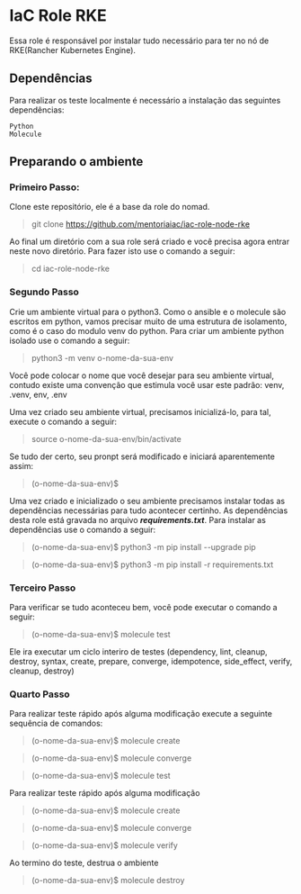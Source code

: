 IaC Role RKE
=========

Essa role é responsável por instalar tudo necessário para ter no nó de RKE(Rancher Kubernetes Engine).

## Dependências

Para realizar os teste localmente é necessário a instalação das seguintes dependências:

    Python
    Molecule

## Preparando o ambiente

### Primeiro Passo:

Clone este repositório, ele é a base da role do nomad.
> git clone https://github.com/mentoriaiac/iac-role-node-rke


Ao final um diretório com a sua role será criado e você precisa agora entrar neste novo diretório. Para fazer isto use o comando a seguir:
> cd iac-role-node-rke


### Segundo Passo
Crie um ambiente virtual para o python3. Como o ansible e o molecule são escritos em python, vamos precisar muito de uma estrutura de isolamento, como é o caso do modulo venv do python. Para criar um ambiente python isolado use o comando a seguir:

> python3 -m venv o-nome-da-sua-env


Você pode colocar o nome que você desejar para seu ambiente virtual, contudo existe uma convenção que estimula você usar este padrão: venv, .venv, env, .env

Uma vez criado seu ambiente virtual, precisamos inicializá-lo, para tal, execute o comando a seguir:

> source o-nome-da-sua-env/bin/activate


Se tudo der certo, seu pronpt será modificado e iniciará aparentemente assim:

> (o-nome-da-sua-env)$


Uma vez criado e inicializado o seu ambiente precisamos instalar todas as dependências necessárias para tudo acontecer certinho. As dependências desta role está gravada no arquivo ***requirements.txt***. Para instalar as dependências use o comando a seguir:

> (o-nome-da-sua-env)$ python3 -m pip install --upgrade pip

> (o-nome-da-sua-env)$ python3 -m pip install -r requirements.txt


### Terceiro Passo
Para verificar se tudo aconteceu bem, você pode executar o comando a seguir:

> (o-nome-da-sua-env)$ molecule test


Ele ira executar um ciclo interiro de testes (dependency, lint, cleanup, destroy, syntax, create, prepare, converge, idempotence, side_effect, verify, cleanup, destroy)

### Quarto Passo
Para realizar teste rápido após alguma modificação execute a seguinte sequência de comandos:

> (o-nome-da-sua-env)$ molecule create

> (o-nome-da-sua-env)$ molecule converge

> (o-nome-da-sua-env)$ molecule test


Para realizar teste rápido após alguma modificação

> (o-nome-da-sua-env)$ molecule create

> (o-nome-da-sua-env)$ molecule converge

> (o-nome-da-sua-env)$ molecule verify


Ao termino do teste, destrua o ambiente

> (o-nome-da-sua-env)$ molecule destroy
